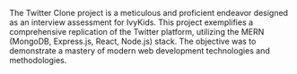 The Twitter Clone project is a meticulous and proficient endeavor designed as an interview assessment for IvyKids. This project exemplifies a comprehensive replication of the Twitter platform, utilizing the MERN (MongoDB, Express.js, React, Node.js) stack. The objective was to demonstrate a mastery of modern web development technologies and methodologies.
